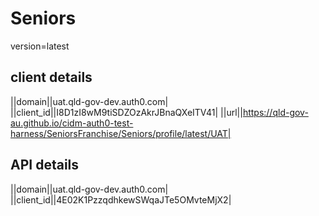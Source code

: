 
# Seniors

version=latest

## client details

||domain||uat.qld-gov-dev.auth0.com|
||client_id||I8D1zI8wM9tiSDZOzAkrJBnaQXeITV41|
||url||https://qld-gov-au.github.io/cidm-auth0-test-harness/SeniorsFranchise/Seniors/profile/latest/UAT|


## API details

||domain||uat.qld-gov-dev.auth0.com|
||client_id||4E02K1PzzqdhkewSWqaJTe5OMvteMjX2|

